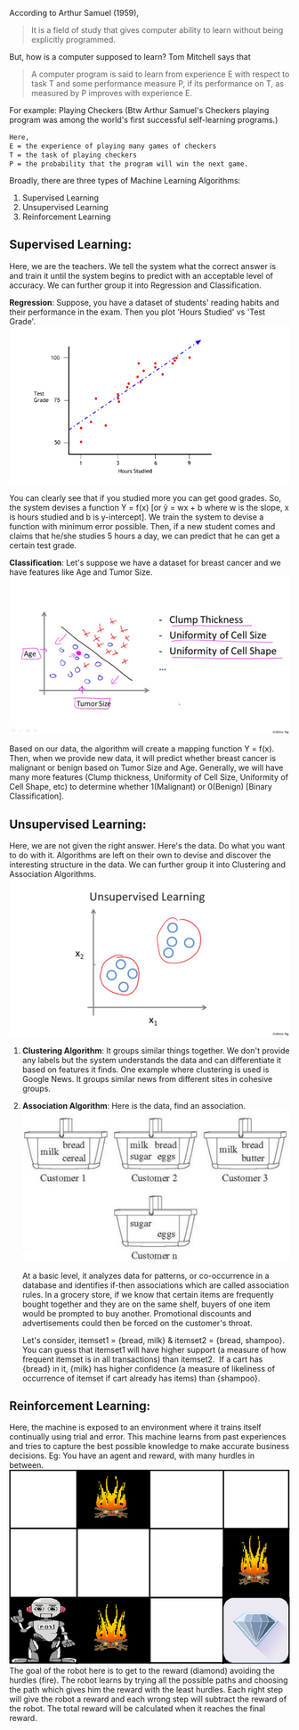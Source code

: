 
According to Arthur Samuel (1959),
> It is a field of study that gives computer ability to learn without being explicitly programmed.

But, how is a computer supposed to learn? Tom Mitchell says that
>A computer program is said to learn from experience E with respect to task T and some performance measure P, if its performance on T, as measured by P improves with experience E.

For example: Playing Checkers (Btw Arthur Samuel's Checkers playing program was among the world's first successful self-learning programs.) 

```
Here,
E = the experience of playing many games of checkers
T = the task of playing checkers
P = the probability that the program will win the next game.
```

Broadly, there are three types of Machine Learning Algorithms:
1. Supervised Learning
1. Unsupervised Learning
1. Reinforcement Learning

## Supervised Learning:

Here, we are the teachers. We tell the system what the correct answer is and train it until the system begins to predict with an acceptable level of accuracy. We can further group it into Regression and Classification.

**Regression**: Suppose, you have a dataset of students' reading habits and their performance in the exam. Then you plot 'Hours Studied' vs 'Test Grade'.
![Hours Studied vs Test Grade](/images/what-is-machine-learning/hour_vs_test.png)

You can clearly see that if you studied more you can get good grades. So, the system devises a function Y = f(x) [or ŷ = wx + b where w is the slope, x is hours studied and b is y-intercept]. We train the system to devise a function with minimum error possible. Then, if a new student comes and claims that he/she studies 5 hours a day, we can predict that he can get a certain test grade.

**Classification**: Let's suppose we have a dataset for breast cancer and we have features like Age and Tumor Size.
![Classification Supervised](/images/what-is-machine-learning/classification_supervised.png)

Based on our data, the algorithm will create a mapping function Y = f(x). Then, when we provide new data, it will predict whether breast cancer is malignant or benign based on Tumor Size and Age. Generally, we will have many more features (Clump thickness, Uniformity of Cell Size, Uniformity of Cell Shape, etc) to determine whether 1(Malignant) or 0(Benign) [Binary Classification].

## Unsupervised Learning: 

Here, we are not given the right answer. Here's the data. Do what you want to do with it. Algorithms are left on their own to devise and discover the interesting structure in the data. We can further group it into Clustering and Association Algorithms.
![Clustering](/images/what-is-machine-learning/clustering.png)

1. **Clustering Algorithm**: It groups similar things together. We don't provide any labels but the system understands the data and can differentiate it based on features it finds. One example where clustering is used is Google News. It groups similar news from different sites in cohesive groups.

2. **Association Algorithm**: Here is the data, find an association.
![Association](/images/what-is-machine-learning/association.jpeg)

    At a basic level, it analyzes data for patterns, or co-occurrence in a database and identifies if-then associations which are called association rules. In a grocery store, if we know that certain items are frequently bought together and they are on the same shelf, buyers of one item would be prompted to buy another. Promotional discounts and advertisements could then be forced on the customer's throat. 

    Let's consider, itemset1 = {bread, milk} & itemset2 = {bread, shampoo}. You can guess that itemset1 will have higher support (a measure of how frequent itemset is in all transactions) than itemset2. 
    If a cart has {bread} in it, {milk} has higher confidence (a measure of likeliness of occurrence of itemset if cart already has items) than {shampoo}.

## Reinforcement Learning: 

Here, the machine is exposed to an environment where it trains itself continually using trial and error. This machine learns from past experiences and tries to capture the best possible knowledge to make accurate business decisions.
Eg: You have an agent and reward, with many hurdles in between.
![Robot,Diamond,Fire](/images/what-is-machine-learning/robot_diamond_fire.png)
The goal of the robot here is to get to the reward (diamond) avoiding the hurdles (fire). The robot learns by trying all the possible paths and choosing the path which gives him the reward with the least hurdles. Each right step will give the robot a reward and each wrong step will subtract the reward of the robot. The total reward will be calculated when it reaches the final reward.